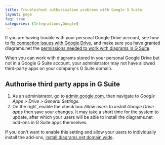 ```yaml
---
title: Troubleshoot authorisation problems with Google G Suite
layout: page
faq: true
categories: [Integrations,Google]
---
```


If you are having trouble with your personal Google Drive account, see how to [fix connection issues with Google Drive](/doc/faq/google-drive-connection-problems.html), and make sure you have granted diagrams.net the [permissions needed to work with diagrams in G Suite](/doc/faq/gsuite-permissions.html).

When you can work with diagrams stored in your personal Google Drive but not in a Google G Suite account, your administrator may not have allowed third-party apps on your company's G Suite domain.

## Authorise third party apps in G Suite

1. As an administrator, go to [admin.google.com](https://admin.google.com), then navigate to _Google Apps > Drive > General Settings_.
2. On the right, enable the check box _Allow users to install Google Drive apps_ then save your changes. It may take a short time for the system to update, after which your users will be able to install the diagrams.net add-ons in G Suite apps themselves.

If you don't want to enable this setting and allow your users to individually install the add-ons, [install diagrams.net domain wide](/doc/faq/gsuite-addons-domain-wide.html).
